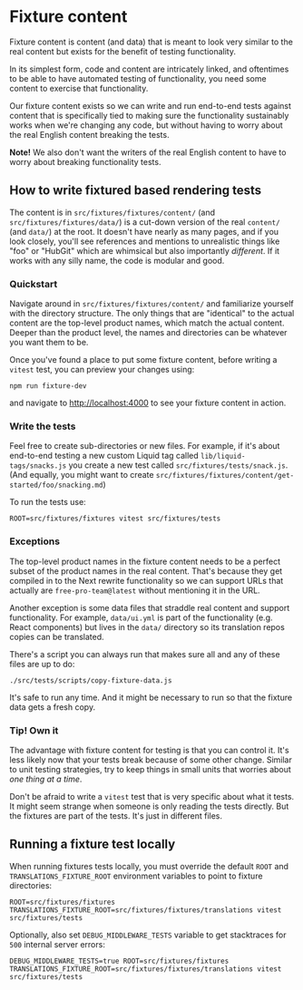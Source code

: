 # Fixture content

Fixture content is content (and data) that is meant to look very similar
to the real content but exists for the benefit of testing functionality.

In its simplest form, code and content are intricately linked, and oftentimes
to be able to have automated testing of functionality, you need some content
to exercise that functionality.

Our fixture content exists so we can write and run end-to-end tests against
content that is specifically tied to making sure the functionality
sustainably works when we're changing any code, but without having to
worry about the real English content breaking the tests.

**Note!** We also don't want the writers of the real English content to
have to worry about breaking functionality tests.

## How to write fixtured based rendering tests

The content is in `src/fixtures/fixtures/content/` (and `src/fixtures/fixtures/data/`)
is a cut-down version of the real `content/` (and `data/`) at the root.
It doesn't have nearly as many pages, and if you look closely, you'll see
references and mentions to unrealistic things like "foo" or "HubGit"
which are whimsical but also importantly *different*. If it works
with any silly name, the code is modular and good.

### Quickstart

Navigate around in `src/fixtures/fixtures/content/` and familiarize yourself
with the directory structure. The only things that are "identical" to the
actual content are the top-level product names, which match the actual content.
Deeper than the product level, the names and directories can be whatever
you want them to be.

Once you've found a place to put some fixture content, before writing
a `vitest` test, you can preview your changes using:

```shell
npm run fixture-dev
```

and navigate to <http://localhost:4000> to see your fixture content in
action.

### Write the tests

Feel free to create sub-directories or new files. For example, if it's
about end-to-end testing a new custom Liquid tag called
`lib/liquid-tags/snacks.js` you create a new test called
`src/fixtures/tests/snack.js`. (And equally, you might want to create
`src/fixtures/fixtures/content/get-started/foo/snacking.md`)

To run the tests use:

```shell
ROOT=src/fixtures/fixtures vitest src/fixtures/tests
```

### Exceptions

The top-level product names in the fixture content needs to be a perfect
subset of the product names in the real content. That's because they
get compiled in to the Next rewrite functionality so we can support
URLs that actually are `free-pro-team@latest` without mentioning it in
the URL.

Another exception is some data files that straddle real content and
support functionality. For example, `data/ui.yml` is part of the
functionality (e.g. React components) but lives in the `data/` directory
so its translation repos copies can be translated.

There's a script you can always run that makes sure all and any of these
files are up to do:

```shell
./src/tests/scripts/copy-fixture-data.js
```

It's safe to run any time. And it might be necessary to run so that
the fixture data gets a fresh copy.

### Tip! Own it

The advantage with fixture content for testing is that you can control it.
It's less likely now that your tests break because of some other change.
Similar to unit testing strategies, try to keep things in small units that
worries about *one thing at a time*.

Don't be afraid to write a `vitest` test that is very specific about what it
tests. It might seem strange when someone is only reading the tests directly.
But the fixtures are part of the tests. It's just in different files.

## Running a fixture test locally

When running fixtures tests locally, you must override the default `ROOT` and `TRANSLATIONS_FIXTURE_ROOT` environment variables to point to fixture directories:

```shell
ROOT=src/fixtures/fixtures TRANSLATIONS_FIXTURE_ROOT=src/fixtures/fixtures/translations vitest src/fixtures/tests
```

Optionally, also set `DEBUG_MIDDLEWARE_TESTS` variable to get stacktraces for `500` internal server errors:

```shell
DEBUG_MIDDLEWARE_TESTS=true ROOT=src/fixtures/fixtures TRANSLATIONS_FIXTURE_ROOT=src/fixtures/fixtures/translations vitest src/fixtures/tests
```
